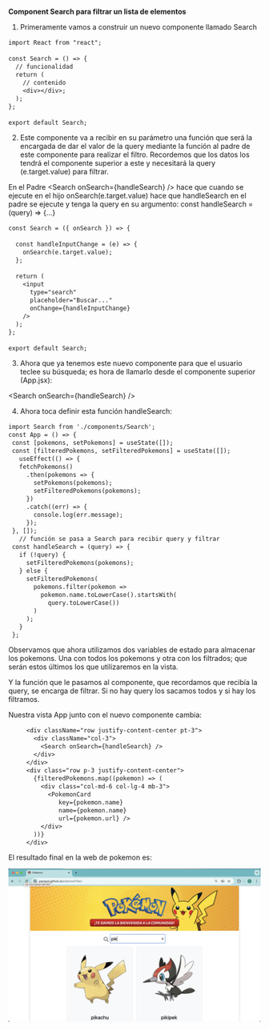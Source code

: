 **Component Search para filtrar un lista de elementos**

1. Primeramente vamos a construir un nuevo componente llamado Search
```
import React from "react";

const Search = () => {
  // funcionalidad
  return (
    // contenido
    <div></div>;
  );
};

export default Search;
```

2. Este componente va a recibir en su parámetro una función que será la encargada de dar el valor de la query mediante la función al padre de este componente para realizar el filtro. Recordemos que los datos los tendrá el componente superior a este y necesitará la query (e.target.value) para filtrar.

En el Padre \<Search onSearch={handleSearch} /> hace que cuando se ejecute en el hijo onSearch(e.target.value) hace que handleSearch en el padre se ejecute y tenga la query en su argumento: const handleSearch = (query) => {...}
```
const Search = ({ onSearch }) => {

  const handleInputChange = (e) => {
    onSearch(e.target.value);
  };

  return (
    <input
      type="search"
      placeholder="Buscar..."
      onChange={handleInputChange}
    />
  );
};

export default Search;
```
3. Ahora que ya tenemos este nuevo componente para que el usuario teclee su búsqueda; es hora de llamarlo desde el componente superior (App.jsx):

\<Search onSearch={handleSearch} />

4. Ahora toca definir esta función handleSearch:
```
import Search from './components/Search';
const App = () => {
 const [pokemons, setPokemons] = useState([]);
 const [filteredPokemons, setFilteredPokemons] = useState([]);
   useEffect(() => {
   fetchPokemons()
     .then(pokemons => {
       setPokemons(pokemons);
       setFilteredPokemons(pokemons);
     })
     .catch((err) => {
       console.log(err.message);
     });
 }, []);
   // función se pasa a Search para recibir query y filtrar
 const handleSearch = (query) => {
   if (!query) {
     setFilteredPokemons(pokemons);
   } else {
     setFilteredPokemons(
       pokemons.filter(pokemon =>
         pokemon.name.toLowerCase().startsWith(
           query.toLowerCase())
       )
     );
   }
 };
```

Observamos que ahora utilizamos dos variables de estado para almacenar los pokemons. Una con todos los pokemons y otra con los filtrados; que serán estos últimos los que utilizaremos en la vista.

Y la función que le pasamos al componente, que recordamos que recibía la query, se encarga de filtrar. Si no hay query los sacamos todos y si hay los filtramos.

Nuestra vista App junto con el nuevo componente cambia:
```
     <div className="row justify-content-center pt-3">
       <div className="col-3">
         <Search onSearch={handleSearch} />
       </div>
     </div>
     <div class="row p-3 justify-content-center">
       {filteredPokemons.map((pokemon) => (
         <div class="col-md-6 col-lg-4 mb-3">
           <PokemonCard 
              key={pokemon.name} 
              name={pokemon.name} 
              url={pokemon.url} />
         </div>
       ))}
     </div>
```
El resultado final en la web de pokemon es:

![](result.png)
